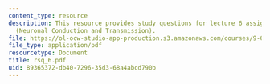```yaml
---
content_type: resource
description: This resource provides study questions for lecture 6 assigned readings
  (Neuronal Conduction and Transmission).
file: https://ol-ocw-studio-app-production.s3.amazonaws.com/courses/9-01-neuroscience-and-behavior-fall-2003/89365372db40729635d368a4abcd790b_rsq_6.pdf
file_type: application/pdf
resourcetype: Document
title: rsq_6.pdf
uid: 89365372-db40-7296-35d3-68a4abcd790b
---
```


